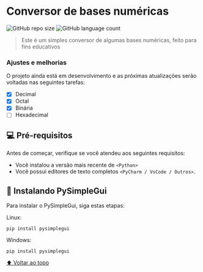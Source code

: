 # Conversor de bases numéricas

<!---Esses são exemplos. Veja https://shields.io para outras pessoas ou para personalizar este conjunto de escudos. Você pode querer incluir dependências, status do projeto e informações de licença aqui--->

![GitHub repo size](https://img.shields.io/github/repo-size/iuricode/README-template?style=for-the-badge)
![GitHub language count](https://img.shields.io/github/languages/count/iuricode/README-template?style=for-the-badge)


> Este é um simples conversor de algumas bases numéricas, feito para fins educativos

### Ajustes e melhorias

O projeto ainda está em desenvolvimento e as próximas atualizações serão voltadas nas seguintes tarefas:

- [x] Decimal
- [x] Octal
- [x] Binária
- [ ] Hexadecimal

## 💻 Pré-requisitos

Antes de começar, verifique se você atendeu aos seguintes requisitos:
<!---Estes são apenas requisitos de exemplo. Adicionar, duplicar ou remover conforme necessário--->
* Você instalou a versão mais recente de `<Python>`
* Você possui editores de texto completos `<PyCharm / VsCode / Outros>`.


## 🚀 Instalando PySimpleGui

Para instalar o PySimpleGui, siga estas etapas:

Linux:
```
pip install pysimplegui
```

Windows:
```
pip install pysimplegui
```


[⬆ Voltar ao topo](#conversor-de-bases-numericas)<br>

